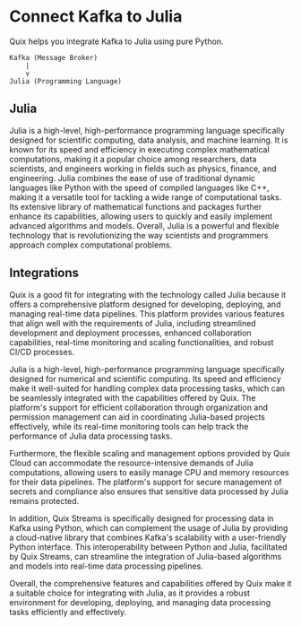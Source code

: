 # Connect Kafka to Julia

Quix helps you integrate Kafka to Julia using pure Python.

```
Kafka (Message Broker)
    |
    v
Julia (Programming Language)
```

## Julia

Julia is a high-level, high-performance programming language specifically designed for scientific computing, data analysis, and machine learning. It is known for its speed and efficiency in executing complex mathematical computations, making it a popular choice among researchers, data scientists, and engineers working in fields such as physics, finance, and engineering. Julia combines the ease of use of traditional dynamic languages like Python with the speed of compiled languages like C++, making it a versatile tool for tackling a wide range of computational tasks. Its extensive library of mathematical functions and packages further enhance its capabilities, allowing users to quickly and easily implement advanced algorithms and models. Overall, Julia is a powerful and flexible technology that is revolutionizing the way scientists and programmers approach complex computational problems.

## Integrations

Quix is a good fit for integrating with the technology called Julia because it offers a comprehensive platform designed for developing, deploying, and managing real-time data pipelines. This platform provides various features that align well with the requirements of Julia, including streamlined development and deployment processes, enhanced collaboration capabilities, real-time monitoring and scaling functionalities, and robust CI/CD processes.

Julia is a high-level, high-performance programming language specifically designed for numerical and scientific computing. Its speed and efficiency make it well-suited for handling complex data processing tasks, which can be seamlessly integrated with the capabilities offered by Quix. The platform's support for efficient collaboration through organization and permission management can aid in coordinating Julia-based projects effectively, while its real-time monitoring tools can help track the performance of Julia data processing tasks.

Furthermore, the flexible scaling and management options provided by Quix Cloud can accommodate the resource-intensive demands of Julia computations, allowing users to easily manage CPU and memory resources for their data pipelines. The platform's support for secure management of secrets and compliance also ensures that sensitive data processed by Julia remains protected.

In addition, Quix Streams is specifically designed for processing data in Kafka using Python, which can complement the usage of Julia by providing a cloud-native library that combines Kafka's scalability with a user-friendly Python interface. This interoperability between Python and Julia, facilitated by Quix Streams, can streamline the integration of Julia-based algorithms and models into real-time data processing pipelines.

Overall, the comprehensive features and capabilities offered by Quix make it a suitable choice for integrating with Julia, as it provides a robust environment for developing, deploying, and managing data processing tasks efficiently and effectively.

